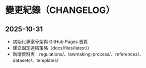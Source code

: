 # 變更紀錄（CHANGELOG）

## 2025-10-31
- 初始化專案骨架與 GitHub Pages 首頁
- 建立固定連結策略（docs/files/latest/）
- 新增資料夾：regulations/、lawmaking-process/、references/、datasets/、templates/
